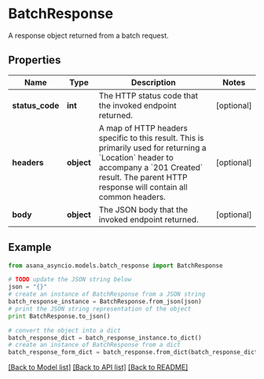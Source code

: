 # BatchResponse

A response object returned from a batch request.

## Properties

Name | Type | Description | Notes
------------ | ------------- | ------------- | -------------
**status_code** | **int** | The HTTP status code that the invoked endpoint returned. | [optional] 
**headers** | **object** | A map of HTTP headers specific to this result. This is primarily used for returning a &#x60;Location&#x60; header to accompany a &#x60;201 Created&#x60; result.  The parent HTTP response will contain all common headers. | [optional] 
**body** | **object** | The JSON body that the invoked endpoint returned. | [optional] 

## Example

```python
from asana_asyncio.models.batch_response import BatchResponse

# TODO update the JSON string below
json = "{}"
# create an instance of BatchResponse from a JSON string
batch_response_instance = BatchResponse.from_json(json)
# print the JSON string representation of the object
print BatchResponse.to_json()

# convert the object into a dict
batch_response_dict = batch_response_instance.to_dict()
# create an instance of BatchResponse from a dict
batch_response_form_dict = batch_response.from_dict(batch_response_dict)
```
[[Back to Model list]](../README.md#documentation-for-models) [[Back to API list]](../README.md#documentation-for-api-endpoints) [[Back to README]](../README.md)


